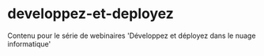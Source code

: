# developpez-et-deployez
Contenu pour le série de webinaires 'Développez et déployez dans le nuage informatique' 
